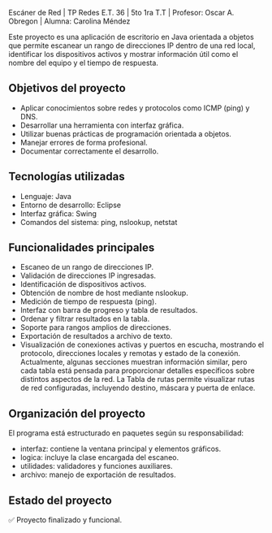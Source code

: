 Escáner de Red | TP Redes E.T. 36 | 5to 1ra T.T | Profesor: Oscar A. Obregon | Alumna: Carolina Méndez

Este proyecto es una aplicación de escritorio en Java orientada a objetos que permite escanear un rango de direcciones IP dentro de una red local, identificar los dispositivos activos y mostrar información útil como el nombre del equipo y el tiempo de respuesta.

## Objetivos del proyecto

- Aplicar conocimientos sobre redes y protocolos como ICMP (ping) y DNS.
- Desarrollar una herramienta con interfaz gráfica.
- Utilizar buenas prácticas de programación orientada a objetos.
- Manejar errores de forma profesional.
- Documentar correctamente el desarrollo.

## Tecnologías utilizadas

- Lenguaje: Java
- Entorno de desarrollo: Eclipse
- Interfaz gráfica: Swing
- Comandos del sistema: ping, nslookup, netstat


## Funcionalidades principales

- Escaneo de un rango de direcciones IP.
- Validación de direcciones IP ingresadas.
- Identificación de dispositivos activos.
- Obtención de nombre de host mediante nslookup.
- Medición de tiempo de respuesta (ping).
- Interfaz con barra de progreso y tabla de resultados.
- Ordenar y filtrar resultados en la tabla.
- Soporte para rangos amplios de direcciones.
- Exportación de resultados a archivo de texto.
- Visualización de conexiones activas y puertos en escucha, mostrando el protocolo, direcciones locales y remotas y estado de la conexión.
Actualmente, algunas secciones muestran información similar, pero cada tabla está pensada para proporcionar detalles específicos sobre distintos aspectos de la red.
La Tabla de rutas permite visualizar rutas de red configuradas, incluyendo destino, máscara y puerta de enlace.

## Organización del proyecto

El programa está estructurado en paquetes según su responsabilidad:

- interfaz: contiene la ventana principal y elementos gráficos.
- logica: incluye la clase encargada del escaneo.
- utilidades: validadores y funciones auxiliares.
- archivo: manejo de exportación de resultados.

## Estado del proyecto
✅ Proyecto finalizado y funcional.
